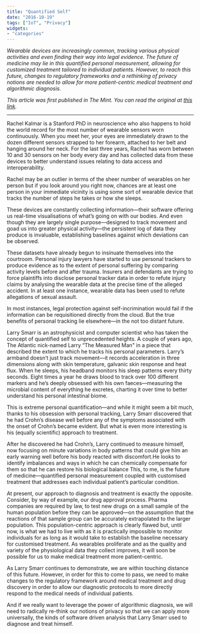 ```yaml
---
title: "Quantified Self"
date: "2016-10-19"
tags: ["IoT", "Privacy"]
widgets: 
- "categories"
---
```


*Wearable devices are increasingly common, tracking various physical activities and even finding their way into legal evidence. The future of medicine may lie in this quantified personal measurement, allowing for customized treatment tailored to individual patients. However, to reach this future, changes to regulatory frameworks and a rethinking of privacy notions are needed to allow for more patient-centric medical treatment and algorithmic diagnosis.*
<!--more-->
*This article was first published in The Mint. You can read the original at [this link](https://www.livemint.com/Opinion/44PK3u6KTlm8eJl2Rp2q9L/Quantified-self.html).*

---

Rachel Kalmar is a Stanford PhD in neuroscience who also happens to hold the world record for the most number of wearable sensors worn continuously. When you meet her, your eyes are immediately drawn to the dozen different sensors strapped to her forearm, attached to her belt and hanging around her neck. For the last three years, Rachel has worn between 10 and 30 sensors on her body every day and has collected data from these devices to better understand issues relating to data access and interoperability.

Rachel may be an outlier in terms of the sheer number of wearables on her person but if you look around you right now, chances are at least one person in your immediate vicinity is using some sort of wearable device that tracks the number of steps he takes or how she sleeps.

These devices are constantly collecting information—their software offering us real-time visualisations of what’s going on with our bodies. And even though they are largely single purpose—designed to track movement and goad us into greater physical activity—the persistent log of data they produce is invaluable, establishing baselines against which deviations can be observed.

These datasets have already begun to insinuate themselves into the courtroom. Personal injury lawyers have started to use personal trackers to produce evidence as to the extent of personal suffering by comparing activity levels before and after trauma. Insurers and defendants are trying to force plaintiffs into disclose personal tracker data in order to refute injury claims by analysing the wearable data at the precise time of the alleged accident. In at least one instance, wearable data has been used to refute allegations of sexual assault.

In most instances, legal protection against self-incrimination would fail if the information can be requisitioned directly from the cloud. But the true benefits of personal tracking lie elsewhere—in the not too distant future.

Larry Smarr is an astrophysicist and computer scientist who has taken the concept of quantified self to unprecedented heights. A couple of years ago, The Atlantic nick-named Larry “The Measured Man" in a piece that described the extent to which he tracks his personal parameters. Larry’s armband doesn’t just track movement—it records acceleration in three dimensions along with skin temperature, galvanic skin response and heat flux. When he sleeps, his headband monitors his sleep patterns every thirty seconds. Eight times a year he draws blood to track over 100 different markers and he’s deeply obsessed with his own faeces—measuring the microbial content of everything he excretes, charting it over time to better understand his personal intestinal biome.

This is extreme personal quantification—and while it might seem a bit much, thanks to his obsession with personal tracking, Larry Smarr discovered that he had Crohn’s disease well before any of the symptoms associated with the onset of Crohn’s became evident. But what is even more interesting is his (equally scientific) approach to treatment.

After he discovered he had Crohn’s, Larry continued to measure himself, now focusing on minute variations in body patterns that could give him an early warning well before his body reacted with discomfort.He looks to identify imbalances and ways in which he can chemically compensate for them so that he can restore his biological balance This, to me, is the future of medicine—quantified personal measurement coupled with customised treatment that addresses each individual patient’s particular condition.

At present, our approach to diagnosis and treatment is exactly the opposite. Consider, by way of example, our drug approval process. Pharma companies are required by law, to test new drugs on a small sample of the human population before they can be approved—on the assumption that the reactions of that sample group can be accurately extrapolated to the larger population. This population-centric approach is clearly flawed but, until now, is what we had to live with as it is practically impossible to monitor individuals for as long as it would take to establish the baseline necessary for customised treatment. As wearables proliferate and as the quality and variety of the physiological data they collect improves, it will soon be possible for us to make medical treatment more patient-centric.

As Larry Smarr continues to demonstrate, we are within touching distance of this future. However, in order for this to come to pass, we need to make changes to the regulatory framework around medical treatment and drug discovery in order to allow our diagnostic protocols to more directly respond to the medical needs of individual patients.

And if we really want to leverage the power of algorithmic diagnosis, we will need to radically re-think our notions of privacy so that we can apply more universally, the kinds of software driven analysis that Larry Smarr used to diagnose and treat himself.

